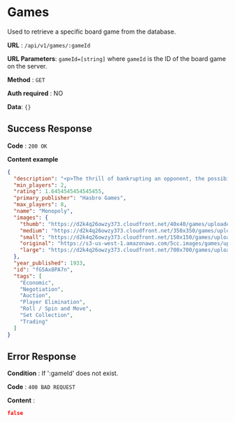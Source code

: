 # Games

Used to retrieve a specific board game from the database.

**URL** : `/api/v1/games/:gameId`

**URL Parameters**: `gameId=[string]` where `gameId` is the ID of the board game on the server.

**Method** : `GET`

**Auth required** : NO

**Data**: `{}`

## Success Response

**Code** : `200 OK`

**Content example**

```json
{
  "description": "<p>The thrill of bankrupting an opponent, the possibility of playing a 9 hour game, and the absolution between winning and losing, could change with the roll of the dice. Experience the ups and downs by collecting property color’s sets to build houses, and hopefully upgrading to a hotel. But don’t play just for certain colors, or else your opponent may change their strategy. </p><p>The more properties each player owns, the more rent can be charged, but trading is where the game can help you, or hurt you. So, be wise!</p><p>Chance cards could be worth money, like $10 for winning second place in a beauty pageant or sending you to “Go” for an extra $200; but you might just get the one that says, “Go To Jail”.</p><p>Buy, Sell, Dream and Scheme to Win it All!</p><p>Turn a debt into an ultimate victory!</p>",
  "min_players": 2,
  "rating": 1.6454545454545455,
  "primary_publisher": "Hasbro Games",
  "max_players": 8,
  "name": "Monopoly",
  "images": {
    "thumb": "https://d2k4q26owzy373.cloudfront.net/40x40/games/uploaded/1543278754636",
    "medium": "https://d2k4q26owzy373.cloudfront.net/350x350/games/uploaded/1543278754636",
    "small": "https://d2k4q26owzy373.cloudfront.net/150x150/games/uploaded/1543278754636",
    "original": "https://s3-us-west-1.amazonaws.com/5cc.images/games/uploaded/1543278754636",
    "large": "https://d2k4q26owzy373.cloudfront.net/700x700/games/uploaded/1543278754636"
  },
  "year_published": 1933,
  "id": "fG5Ax8PA7n",
  "tags": [
    "Economic",
    "Negotiation",
    "Auction",
    "Player Elimination",
    "Roll / Spin and Move",
    "Set Collection",
    "Trading"
  ]
}
```

## Error Response

**Condition** : If ':gameId' does not exist.

**Code** : `400 BAD REQUEST`

**Content** :

```json
false
```
